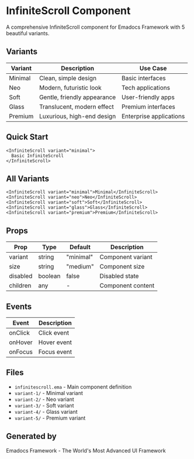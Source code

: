 # InfiniteScroll Component

A comprehensive InfiniteScroll component for Emadocs Framework with 5 beautiful variants.

## Variants

| Variant | Description | Use Case |
|---------|-------------|----------|
| Minimal | Clean, simple design | Basic interfaces |
| Neo | Modern, futuristic look | Tech applications |
| Soft | Gentle, friendly appearance | User-friendly apps |
| Glass | Translucent, modern effect | Premium interfaces |
| Premium | Luxurious, high-end design | Enterprise applications |

## Quick Start

```ema
<InfiniteScroll variant="minimal">
  Basic InfiniteScroll
</InfiniteScroll>
```

## All Variants

```ema
<InfiniteScroll variant="minimal">Minimal</InfiniteScroll>
<InfiniteScroll variant="neo">Neo</InfiniteScroll>
<InfiniteScroll variant="soft">Soft</InfiniteScroll>
<InfiniteScroll variant="glass">Glass</InfiniteScroll>
<InfiniteScroll variant="premium">Premium</InfiniteScroll>
```

## Props

| Prop | Type | Default | Description |
|------|------|---------|-------------|
| variant | string | "minimal" | Component variant |
| size | string | "medium" | Component size |
| disabled | boolean | false | Disabled state |
| children | any | - | Component content |

## Events

| Event | Description |
|-------|-------------|
| onClick | Click event |
| onHover | Hover event |
| onFocus | Focus event |

## Files

- `infinitescroll.ema` - Main component definition
- `variant-1/` - Minimal variant
- `variant-2/` - Neo variant
- `variant-3/` - Soft variant
- `variant-4/` - Glass variant
- `variant-5/` - Premium variant

## Generated by
Emadocs Framework - The World's Most Advanced UI Framework
